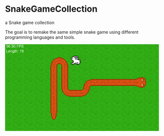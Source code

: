# SnakeGameCollection
a Snake game collection

The goal is to remake the same simple snake game using different programming languages and tools.

![game screenshot small](common_data/screenshot_small_snake_game.png)
